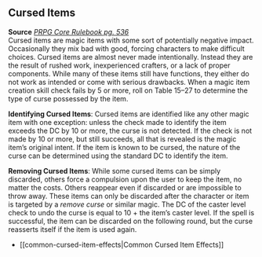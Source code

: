 ## Cursed Items

**Source** [_PRPG Core Rulebook pg. 536_](http://paizo.com/pathfinderRPG/v5748btpy88yj)  
Cursed items are magic items with some sort of potentially negative impact. Occasionally they mix bad with good, forcing characters to make difficult choices. Cursed items are almost never made intentionally. Instead they are the result of rushed work, inexperienced crafters, or a lack of proper components. While many of these items still have functions, they either do not work as intended or come with serious drawbacks. When a magic item creation skill check fails by 5 or more, roll on Table 15–27 to determine the type of curse possessed by the item.  
  
**Identifying Cursed Items**: Cursed items are identified like any other magic item with one exception: unless the check made to identify the item exceeds the DC by 10 or more, the curse is not detected. If the check is not made by 10 or more, but still succeeds, all that is revealed is the magic item’s original intent. If the item is known to be cursed, the nature of the curse can be determined using the standard DC to identify the item.  
  
**Removing Cursed Items**: While some cursed items can be simply discarded, others force a compulsion upon the user to keep the item, no matter the costs. Others reappear even if discarded or are impossible to throw away. These items can only be discarded after the character or item is targeted by a _remove curse_ or similar magic. The DC of the caster level check to undo the curse is equal to 10 + the item’s caster level. If the spell is successful, the item can be discarded on the following round, but the curse reasserts itself if the item is used again.

- [[common-cursed-item-effects|Common Cursed Item Effects]]
